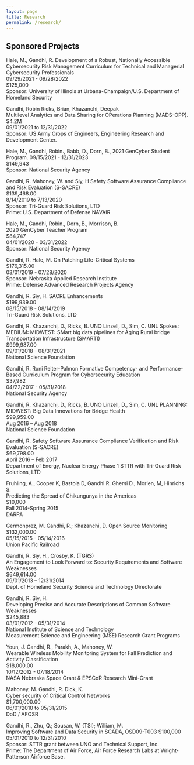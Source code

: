 ```yaml
---
layout: page
title: Research
permalink: /research/
---
```


## Sponsored Projects

Hale, M.,	Gandhi, R. Development of a Robust, Nationally Accessible Cybersecurity Risk Management Curriculum for Technical and Managerial Cybersecurity Professionals   
09/29/2021 - 09/28/2022  
$125,000   
Sponsor: University of Illinois at Urbana-Champaign/U.S. Department of Homeland Security   

Gandhi, Robin	Ricks, Brian, Khazanchi, Deepak	  
Multilevel Analytics and Data Sharing for OPerations Planning (MADS-OPP).   	
$4.2M	  
09/01/2021 to 12/31/2022  
Sponsor: US Army Crops of Engineers, Engineering Research and Development Center. 

Hale, M., Gandhi, Robin., Babb, D., Dorn, B., 2021 GenCyber Student Program. 
09/15/2021 - 12/31/2023  
$149,943  
Sponsor: National Security Agency   

Gandhi, R.	Mahoney, W. and Siy, H	Safety Software Assurance Compliance and Risk Evaluation (S-SACRE)    
$139,468.00  
8/14/2019 to 7/13/2020  
Sponsor: Tri-Guard Risk Solutions, LTD  
Prime: U.S. Department of Defense NAVAIR  

Hale, M., Gandhi, Robin., Dorn, B., Morrison, B.   
2020 GenCyber Teacher Program   
$84,747   
04/01/2020 - 03/31/2022  
Sponsor: National Security Agency   

Gandhi, R.	Hale, M.	On Patching Life-Critical Systems  
$176,315.00  
03/01/2019 - 07/28/2020  
Sponsor: Nebraska Applied Research Institute  
Prime: Defense Advanced Research Projects Agency

Gandhi, R.	Siy, H.	SACRE Enhancements  
$199,939.00      
08/15/2018 - 08/14/2019  
Tri-Guard Risk Solutions, LTD  

Gandhi, R.	Khazanchi, D., Ricks, B. UNO
Linzell, D., Sim, C. UNL
Spokes: MEDIUM: MIDWEST: SMart big data pipelines for Aging Rural bridge Transportation Infrastructure (SMARTI)    
$999,987.00  
09/01/2018 - 08/31/2021  
National Science Foundation  

Gandhi, R.	Roni Reiter-Palmon
Formative Competency- and Performance-Based Curriculum Program for Cybersecurity Education  
$37,982  
04/22/2017 - 05/31/2018	  
National Security Agency  

Gandhi, R.	Khazanchi, D., Ricks, B. UNO
Linzell, D., Sim, C. UNL 
PLANNING: MIDWEST: Big Data Innovations for Bridge Health  
$99,959.00  
Aug 2016 – Aug 2018	  
National Science Foundation  

Gandhi, R.
Safety Software Assurance Compliance Verification and Risk Evaluation (S-SACRE)  
$69,798.00  
April 2016 – Feb 2017	    
Department of Energy, Nuclear Energy Phase 1 STTR with Tri-Guard Risk Solutions, LTD

Fruhling, A., Cooper K, Bastola D, Gandhi R. Ghersi D., Morien, M, Hinrichs S.  
Predicting the Spread of Chikungunya in the Americas  
$10,000  
Fall 2014-Spring 2015	  
DARPA

Germonprez, M. 	Gandhi, R.; Khazanchi, D.	Open Source Monitoring	  
$132,000.00  
05/15/2015 - 05/14/2016 	
Union Pacific Railroad

Gandhi, R.	Siy, H., Crosby, K. (TGRS)	  
An Engagement to Look Forward to: Security Requirements and Software Weaknesses	  
$649,614.00  
09/01/2013 – 12/31/2014  
Dept. of Homeland Security Science and Technology Directorate  

Gandhi, R.	Siy, H. 	
Developing Precise and Accurate Descriptions of Common Software Weaknesses  
$245,883  
03/01/2012 - 05/31/2014  
National Institute of Science and Technology  
Measurement Science and Engineering (MSE) Research Grant Programs  

Youn, J.	Gandhi, R., Parakh, A., Mahoney, W.  
Wearable Wireless Mobility Monitoring System for Fall Prediction and Activity Classification   
$18,000.00  
10/12/2012 - 07/18/2014  
NASA Nebraska Space Grant & EPSCoR Research Mini-Grant  

Mahoney, M.	Gandhi, R. Dick, K.  
Cyber security of Critical Control Networks  
$1,700,000.00  
06/01/2010 to 05/31/2015  
DoD / AFOSR  

Gandhi, R.,	Zhu, Q.; Sousan, W. (TSI); William, M.  
Improving Software and Data Security in SCADA, OSD09-T003
$100,000  
05/01/2010 to 12/31/2010	  
Sponsor: STTR grant between UNO and Technical Support, Inc.   
Prime: The Department of Air Force, Air Force Research Labs at Wright-Patterson Airforce Base.  

